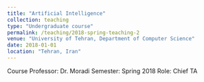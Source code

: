 ```yaml
---
title: "Artificial Intelligence"
collection: teaching
type: "Undergraduate course"
permalink: /teaching/2018-spring-teaching-2
venue: "University of Tehran, Department of Computer Science"
date: 2018-01-01
location: "Tehran, Iran"
---
```

Course Professor: Dr. Moradi
Semester: Spring 2018
Role: Chief TA
